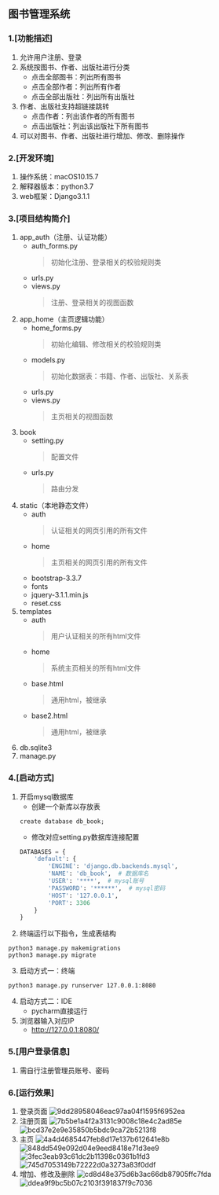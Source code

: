 ## 图书管理系统

### 1.[功能描述]
1. 允许用户注册、登录
2. 系统按图书、作者、出版社进行分类
    * 点击全部图书：列出所有图书
    * 点击全部作者：列出所有作者
    * 点击全部出版社：列出所有出版社
3. 作者、出版社支持超链接跳转
    * 点击作者：列出该作者的所有图书
    * 点击出版社：列出该出版社下所有图书
4. 可以对图书、作者、出版社进行增加、修改、删除操作

### 2.[开发环境]
1. 操作系统：macOS10.15.7
2. 解释器版本：python3.7
3. web框架：Django3.1.1

### 3.[项目结构简介]
1. app_auth（注册、认证功能）
    * auth_forms.py
        > 初始化注册、登录相关的校验规则类
    * urls.py
    * views.py
        > 注册、登录相关的视图函数
2. app_home（主页逻辑功能）
    * home_forms.py
        > 初始化编辑、修改相关的校验规则类
    * models.py
        > 初始化数据表：书籍、作者、出版社、关系表
    * urls.py
    * views.py
        > 主页相关的视图函数
3. book
    * setting.py
        > 配置文件
    * urls.py
        > 路由分发
4. static（本地静态文件）
    * auth
        > 认证相关的网页引用的所有文件
    * home
        > 主页相关的网页引用的所有文件
    * bootstrap-3.3.7
    * fonts
    * jquery-3.1.1.min.js
    * reset.css
5. templates
    * auth
        > 用户认证相关的所有html文件
    * home
        > 系统主页相关的所有html文件
    * base.html
        > 通用html，被继承
    * base2.html
        > 通用html，被继承
6. db.sqlite3
7. manage.py

### 4.[启动方式]
1. 开启mysql数据库
    * 创建一个新库以存放表
    ```mysql
    create database db_book;
    ```
    * 修改对应setting.py数据库连接配置
    ```python
    DATABASES = {
        'default': {
            'ENGINE': 'django.db.backends.mysql',
            'NAME': 'db_book',  # 数据库名
            'USER': '****',  # mysql账号
            'PASSWORD': '******',  # mysql密码
            'HOST': '127.0.0.1',
            'PORT': 3306
        }
    }
    ```
2. 终端运行以下指令，生成表结构
```
python3 manage.py makemigrations
python3 manage.py migrate
```
3. 启动方式一：终端
```
python3 manage.py runserver 127.0.0.1:8080
```
4. 启动方式二：IDE
    * pycharm直接运行
5. 浏览器输入对应IP
    * http://127.0.0.1:8080/
### 5.[用户登录信息]
1. 需自行注册管理员账号、密码
### 6.[运行效果]
1. 登录页面
![9dd28958046eac97aa04f1595f6952ea](README.resources/01.png)
2. 注册页面
![7b5be1a4f2a3131c9008c18e4c2ad85e](README.resources/02.png)
![bcd37e2e9e35850b5bdc9ca72b5213f8](README.resources/03.png)
3. 主页
![4a4d4685447feb8d17e137b612641e8b](README.resources/zhuye.png)
![848dd549e092d04e9eed8418e71d3ee9](README.resources/04.png)
![3fec3eab93c61dc2b11398c0361b1fd3](README.resources/05.png)
![745d7053149b72222d0a3273a83f0ddf](README.resources/06.png)
4. 增加、修改及删除
![cd8d48e375d6b3ac66db87905ffc7fda](README.resources/xinzengbook.png)
![ddea9f9bc5b07c2103f391837f9c7036](README.resources/xiugai.png)


